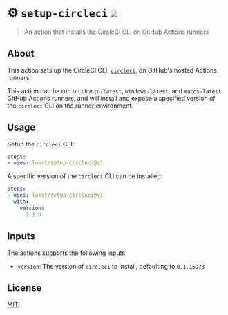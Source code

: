 # :gear: `setup-circleci` ![](https://github.com/lokst/setup-circleci/workflows/Tests/badge.svg)
> An action that installs the CircleCI CLI on GitHub Actions runners

## About
This action sets up the CircleCI CLI, [`circleci`](https://github.com/CircleCI-Public/circleci-cli), on GitHub's hosted Actions runners.

This action can be run on `ubuntu-latest`, `windows-latest`, and `macos-latest` GitHub Actions runners, and will install and expose a specified version of the `circleci` CLI on the runner environment.

## Usage

Setup the `circleci` CLI:

```yaml
steps:
- uses: lokst/setup-circleci@v1
```

A specific version of the `circleci` CLI can be installed:

```yaml
steps:
- uses: lokst/setup-circleci@v1
  with:
    version:
      1.1.0
```

## Inputs
The actions supports the following inputs:

- `version`: The version of `circleci` to install, defaulting to `0.1.15973`

## License
[MIT](LICENSE).
